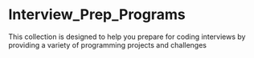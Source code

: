 # Interview_Prep_Programs
This collection is designed to help you prepare for coding interviews by providing a variety of programming projects and challenges
